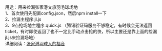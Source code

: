 用途：用来捡漏张家港文旅羽毛球场地<br>
1、首次使用先配置config.json，然后npm install一下<br>
2、捡漏主程序:jl.js<br>
3、9点抢场地主程序:quick.js （腾讯验证码服务不够稳定，有时候会无法返回ticket，有时即使返回了也不一定比手动点击抢的快，所以主要还是靠上面的捡漏jl.js来捡漏场地）<br>
详细阅读：[张家港羽球人的福音](https://carljings.top/blog/2024/12/20/%E7%BE%BD%E7%90%83%E5%9C%BA-%E8%87%AA%E5%8A%A8%E6%8D%A1%E6%BC%8F/index/)
